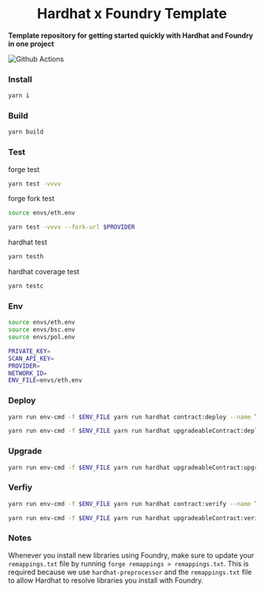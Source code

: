 # <h1 align="center"> Hardhat x Foundry Template </h1>

**Template repository for getting started quickly with Hardhat and Foundry in one project**

![Github Actions](https://github.com/devanonon/hardhat-foundry-template/workflows/test/badge.svg)

### Install

```bash
yarn i
```

### Build

```bash
yarn build
```

### Test
forge test
```bash
yarn test -vvvv
```

forge fork test
```bash
source envs/eth.env

yarn test -vvvv --fork-url $PROVIDER
```

hardhat test
```bash
yarn testh
```

hardhat coverage test
```bash
yarn testc
```

### Env

```bash
source envs/eth.env
source envs/bsc.env
source envs/pol.env

PRIVATE_KEY=
SCAN_API_KEY=
PROVIDER=
NETWORK_ID=
ENV_FILE=envs/eth.env
```

### Deploy

```bash
yarn run env-cmd -f $ENV_FILE yarn run hardhat contract:deploy --name Token --gas-price 3 --args '[]' --network $NETWORK_ID

yarn run env-cmd -f $ENV_FILE yarn run hardhat upgradeableContract:deploy --name TokenUpgradeable --gas-price 3 --args '[]' --network $NETWORK_ID
```

### Upgrade

```bash
yarn run env-cmd -f $ENV_FILE yarn run hardhat upgradeableContract:upgrade --proxy-name TokenUpgradeable --impl-name TokenUpgradeable --gas-price 3 --network $NETWORK_ID
```

### Verfiy
```bash
yarn run env-cmd -f $ENV_FILE yarn run hardhat contract:verify --name Token --args '[]' --network $NETWORK_ID

yarn run env-cmd -f $ENV_FILE yarn run hardhat upgradeableContract:verify --name TokenUpgradeable --args '[]' --network $NETWORK_ID
```

### Notes

Whenever you install new libraries using Foundry, make sure to update your `remappings.txt` file by running `forge remappings > remappings.txt`. This is required because we use `hardhat-preprocessor` and the `remappings.txt` file to allow Hardhat to resolve libraries you install with Foundry.
